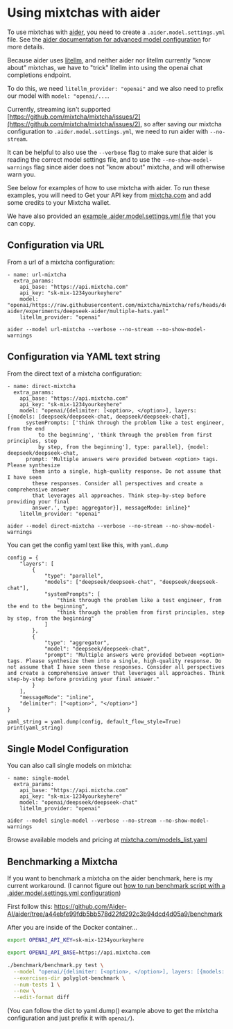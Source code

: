 
# Using mixtchas with aider

To use mixtchas with [aider](https://aider.chat), you need to create a `.aider.model.settings.yml` file. See the [aider documentation for advanced model configuration](https://aider.chat/docs/config/adv-model-settings.html) for more details. 

Because aider uses [litellm](https://github.com/BerriAI/litellm), and neither aider nor litellm currently "know about" mixtchas, we have to "trick" litellm into using the openai chat completions endpoint. 

To do this, we need `litellm_provider: "openai"` and we also need to prefix our model with `model: "openai/...`. 

Currently, streaming isn't supported [https://github.com/mixtcha/mixtcha/issues/2](https://github.com/mixtcha/mixtcha/issues/2), so after saving our mixtcha configuration to `.aider.model.settings.yml`, we need to run aider with `--no-stream`. 

It can be helpful to also use the `--verbose` flag to make sure that aider is reading the correct model settings file, and to use the `--no-show-model-warnings` flag since aider does not "know about" mixtcha, and will otherwise warn you. 

See below for examples of how to use mixtcha with aider. To run these examples, you will need to Get your API key from [mixtcha.com](https://mixtcha.com) and add some credits to your Mixtcha wallet.

We have also provided an [example .aider.model.settings.yml file](https://github.com/mixtcha/mixtcha/blob/deepseek-aider/integrations/aider/example.aider.model.settings.yml) that you can copy.

## Configuration via URL
From a url of a mixtcha configuration:

```
- name: url-mixtcha
  extra_params:
    api_base: "https://api.mixtcha.com"
    api_key: "sk-mix-1234yourkeyhere"
    model: "openai/https://raw.githubusercontent.com/mixtcha/mixtcha/refs/heads/deepseek-aider/experiments/deepseek-aider/multiple-hats.yaml"
    litellm_provider: "openai"
```

`aider --model url-mixtcha --verbose --no-stream --no-show-model-warnings`

## Configuration via YAML text string
From the direct text of a mixtcha configuration:
```
- name: direct-mixtcha
  extra_params:
    api_base: "https://api.mixtcha.com"
    api_key: "sk-mix-1234yourkeyhere"
    model: "openai/{delimiter: [<option>, </option>], layers: [{models: [deepseek/deepseek-chat, deepseek/deepseek-chat],
      systemPrompts: ['think through the problem like a test engineer, from the end
          to the beginning', 'think through the problem from first principles, step
          by step, from the beginning'], type: parallel}, {model: deepseek/deepseek-chat,
      prompt: 'Multiple answers were provided between <option> tags. Please synthesize
        them into a single, high-quality response. Do not assume that I have seen
        these responses. Consider all perspectives and create a comprehensive answer
        that leverages all approaches. Think step-by-step before providing your final
        answer.', type: aggregator}], messageMode: inline}"
    litellm_provider: "openai"
```

`aider --model direct-mixtcha --verbose --no-stream --no-show-model-warnings`

You can get the config yaml text like this, with `yaml.dump` 
```
config = {
    "layers": [
        {
            "type": "parallel",
            "models": ["deepseek/deepseek-chat", "deepseek/deepseek-chat"],
            "systemPrompts": [
                "think through the problem like a test engineer, from the end to the beginning",
                "think through the problem from first principles, step by step, from the beginning"
            ]
        },
        {
            "type": "aggregator",
            "model": "deepseek/deepseek-chat",
            "prompt": "Multiple answers were provided between <option> tags. Please synthesize them into a single, high-quality response. Do not assume that I have seen these responses. Consider all perspectives and create a comprehensive answer that leverages all approaches. Think step-by-step before providing your final answer."
        }
    ],
    "messageMode": "inline",
    "delimiter": ["<option>", "</option>"]
}

yaml_string = yaml.dump(config, default_flow_style=True)
print(yaml_string)
```

## Single Model Configuration
You can also call single models on mixtcha:

```
- name: single-model
  extra_params:
    api_base: "https://api.mixtcha.com"
    api_key: "sk-mix-1234yourkeyhere"
    model: "openai/deepseek/deepseek-chat"
    litellm_provider: "openai"
```

`aider --model single-model --verbose --no-stream --no-show-model-warnings`

Browse available models and pricing at [mixtcha.com/models_list.yaml](https://mixtcha.com/models_list.yaml)

## Benchmarking a Mixtcha 

If you want to benchmark a mixtcha on the aider benchmark, here is my current workaround. (I cannot figure out [how to run benchmark script with a .aider.model.settings.yml configuration](https://github.com/Aider-AI/aider/issues/2766))

First follow this: https://github.com/Aider-AI/aider/tree/a44ebfe99fdb5bb578d22fd292c3b94dcd4d05a9/benchmark

After you are inside of the Docker container...

```bash
export OPENAI_API_KEY=sk-mix-1234yourkeyhere

export OPENAI_API_BASE=https://api.mixtcha.com

./benchmark/benchmark.py test \
  --model "openai/{delimiter: [<option>, </option>], layers: [{models: [deepseek/deepseek-chat, deepseek/deepseek-chat], systemPrompts: ['think through the problem like a test engineer, from the end to the beginning', 'think through the problem from first principles, step by step, from the beginning'], type: parallel}, {model: deepseek/deepseek-chat, prompt: 'Multiple answers were provided between <option> tags. Please synthesize them into a single, high-quality response. Do not assume that I have seen these responses. Consider all perspectives and create a comprehensive answer that leverages all approaches. Think step-by-step before providing your final answer.', type: aggregator}], messageMode: inline}" \
  --exercises-dir polyglot-benchmark \
  --num-tests 1 \
  --new \
  --edit-format diff
```

(You can follow the dict to yaml.dump() example above to get the mixtcha configuration and just prefix it with `openai/`).